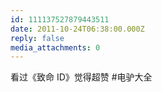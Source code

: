 ```yaml
---
id: 111137527879443511
date: 2011-10-24T06:38:00.000Z
reply: false
media_attachments: 0
---
```


看过《致命 ID》觉得超赞 #电驴大全 ​​​​

